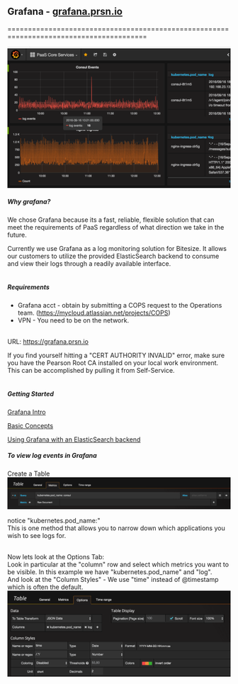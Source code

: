 ## Grafana - [grafana.prsn.io](https://grafana.prsn.io)
========================================================================================

<img src="images/grafanascreencap.png" width="600">
<br>


##### Why grafana?<br>
We chose Grafana because its a fast, reliable, flexible solution that can meet the requirements of PaaS regardless of what direction we take in the future.

Currently we use Grafana as a log monitoring solution for Bitesize. It allows our customers to utilize the provided ElasticSearch backend to consume and view their logs through a readily available interface.<br><br>


##### Requirements

   * Grafana acct - obtain by submitting a COPS request to the Operations team. (https://mycloud.atlassian.net/projects/COPS)<br>
   * VPN - You need to be on the network.<br><br>

URL: https://grafana.prsn.io<br>

If you find yourself hitting a "CERT AUTHORITY INVALID" error, make sure you have the Pearson Root CA installed on your local work environment. This can be accomplished by pulling it from Self-Service.
<br><br>

##### Getting Started

[Grafana Intro](https://www.youtube.com/watch?v=sKNZMtoSHN4&index=7&list=PLDGkOdUX1Ujo3wHw9-z5Vo12YLqXRjzg2)<br>

[Basic Concepts](http://docs.grafana.org/guides/basic_concepts/)<br>

[Using Grafana with an ElasticSearch backend](http://docs.grafana.org/datasources/elasticsearch/)<br>


##### To view log events in Grafana

Create a Table<br>
<img src="images/grafanametricstab.png" width="600">

notice "kubernetes.pod_name:"<br>
This is one method that allows you to narrow down which applications you wish to see logs for.<br><br>

Now lets look at the Options Tab:<br>
Look in particular at the "column" row and select which metrics you want to be visible.
In this example we have "kubernetes.pod_name" and "log".<br>
And look at the "Column Styles" - We use "time" instead of @timestamp which is often the default.
<img src="images/grafanaoptionstab.png" width="600">
